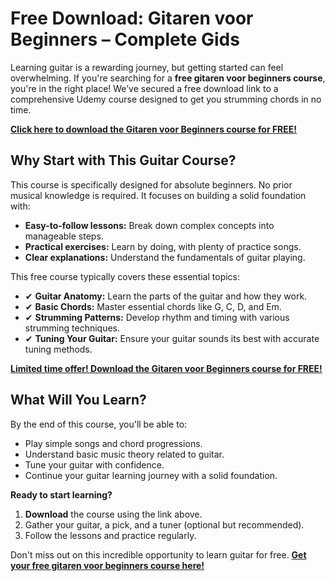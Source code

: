 # Free Download: Gitaren voor Beginners – Complete Gids

Learning guitar is a rewarding journey, but getting started can feel overwhelming. If you're searching for a **free gitaren voor beginners course**, you're in the right place! We’ve secured a free download link to a comprehensive Udemy course designed to get you strumming chords in no time.

[**Click here to download the Gitaren voor Beginners course for FREE!**](https://udemywork.com/gitaren-voor-beginners)

## Why Start with This Guitar Course?

This course is specifically designed for absolute beginners. No prior musical knowledge is required. It focuses on building a solid foundation with:

*   **Easy-to-follow lessons:** Break down complex concepts into manageable steps.
*   **Practical exercises:** Learn by doing, with plenty of practice songs.
*   **Clear explanations:** Understand the fundamentals of guitar playing.

This free course typically covers these essential topics:

*   ✔ **Guitar Anatomy:** Learn the parts of the guitar and how they work.
*   ✔ **Basic Chords:** Master essential chords like G, C, D, and Em.
*   ✔ **Strumming Patterns:** Develop rhythm and timing with various strumming techniques.
*   ✔ **Tuning Your Guitar:** Ensure your guitar sounds its best with accurate tuning methods.

[**Limited time offer! Download the Gitaren voor Beginners course for FREE!**](https://udemywork.com/gitaren-voor-beginners)

## What Will You Learn?

By the end of this course, you'll be able to:

*   Play simple songs and chord progressions.
*   Understand basic music theory related to guitar.
*   Tune your guitar with confidence.
*   Continue your guitar learning journey with a solid foundation.

**Ready to start learning?**

1.  **Download** the course using the link above.
2.  Gather your guitar, a pick, and a tuner (optional but recommended).
3.  Follow the lessons and practice regularly.

Don't miss out on this incredible opportunity to learn guitar for free. **[Get your free gitaren voor beginners course here!](https://udemywork.com/gitaren-voor-beginners)**
